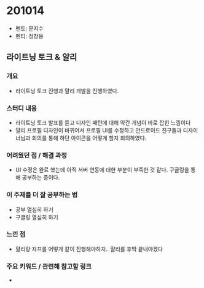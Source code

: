 # 201014

- 멘토: 문지수
- 멘티: 정창용

## 라이트닝 토크 & 얄리 

### 개요

- 라이트닝 토크 진행과 얄리 개발을 진행하였다.

### 스터디 내용

- 라이트닝 토크 발표를 듣고 디자인 패턴에 대해 약간 개념이 바로 잡힌 느낌이다
- 얄리 프로필 디자인이 바뀌어서 프로필 UI를 수정하고 안드로이드 친구들과 디자이너님과 회의를 통해 하단 아이콘을 어떻게 할지 회의하였다.

### 어려웠던 점 / 해결 과정

- UI 수정은 완료 했는데 아직 서버 연동에 대한 부분이 부족한 것 같다. 구글링을 통해 공부하는 중이다.

### 이 주제를 더 잘 공부하는 법

- 공부 열심히 하기
- 구글링 열심히 하기

### 느낀 점

- 얄리랑 자프를 어떻게 같이 진행해야하지.. 얄리를 후딱 끝내야겠다

### 주요 키워드 / 관련해 참고할 링크

- 
